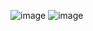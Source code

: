 ![image](https://github.com/Kudostoy0u/Calculator/assets/69732000/5aa707b6-b3b0-45d2-bc7d-9b090486c787)
![image](https://github.com/Kudostoy0u/Calculator/assets/69732000/acfcd715-4ee5-427a-beec-c2e82227cc83)
